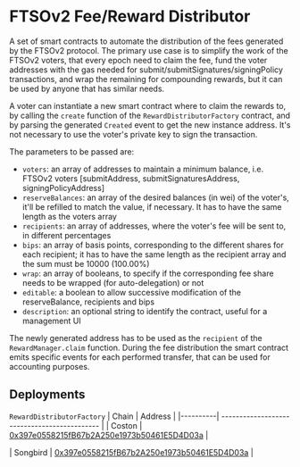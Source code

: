# FTSOv2 Fee/Reward Distributor

A set of smart contracts to automate the distribution of the fees generated by the FTSOv2 protocol. The primary use case is to simplify the work of the FTSOv2 voters, that every epoch need to claim the fee, fund the voter addresses with the gas needed for submit/submitSignatures/signingPolicy transactions, and wrap the remaining for compounding rewards, but it can be used by anyone that has similar needs.

A voter can instantiate a new smart contract where to claim the rewards to, by calling the `create` function of the `RewardDistributorFactory` contract, and by parsing the generated `Created` event to get the new instance address. It's not necessary to use the voter's private key to sign the transaction.

The parameters to be passed are:
- `voters`: an array of addresses to maintain a minimum balance, i.e. FTSOv2 voters [submitAddress, submitSignaturesAddress, signingPolicyAddress]
- `reserveBalances`: an array of the desired balances (in wei) of the voter's, it'll be refilled to match the value, if necessary. It has to have the same length as the voters array
- `recipients`: an array of addresses, where the voter's fee will be sent to, in different percentages
- `bips`: an array of basis points, corresponding to the different shares for each recipient; it has to have the same length as the recipient array and the sum must be 10000 (100.00%)
- `wrap`: an array of booleans, to specify if the corresponding fee share needs to be wrapped (for auto-delegation) or not
- `editable`: a boolean to allow successive modification of the reserveBalance, recipients and bips
- `description`: an optional string to identify the contract, useful for a management UI

The newly generated address has to be used as the `recipient` of the `RewardManager.claim` function. During the fee distribution the smart contract emits specific events for each performed transfer, that can be used for accounting purposes.

## Deployments

`RewardDistributorFactory`
| Chain    | Address                                      |
|----------| -------------------------------------------- |
| Coston   | [0x397e0558215fB67b2A250e1973b50461E5D4D03a](https://coston-explorer.flare.network/address/0x397e0558215fB67b2A250e1973b50461E5D4D03a) |
<!-- | Coston2  | [0x171eB1f854A7e542D88d6f6fb8827C83236C1937](https://coston2-explorer.flare.network/address/0x171eB1f854A7e542D88d6f6fb8827C83236C1937) | -->
| Songbird | [0x397e0558215fB67b2A250e1973b50461E5D4D03a](https://songbird-explorer.flare.network/address/0x397e0558215fB67b2A250e1973b50461E5D4D03a) |
<!-- | Flare    | [0x171eB1f854A7e542D88d6f6fb8827C83236C1937](https://flare-explorer.flare.network/address/0x171eB1f854A7e542D88d6f6fb8827C83236C1937) |  -->
